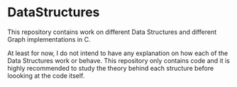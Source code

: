 # DataStructures
This repository contains work on different Data Structures and different Graph implementations in C.

At least for now, I do not intend to have any explanation on how each of the Data Structures work or behave.
This repository only contains code and it is highly recommended to study the theory behind each structure before loooking at the code itself.
